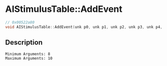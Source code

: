 # AIStimulusTable::AddEvent
```c
// 0x00522a80
void AIStimulusTable::AddEvent(unk p0, unk p1, unk p2, unk p3, unk p4, unk p5, unk p6, unk p7, ...)
```
## Description
```
Minimum Arguments: 8
Maximum Arguments: 10
```
